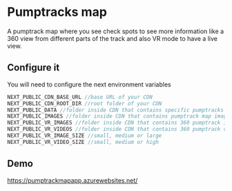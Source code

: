 # Pumptracks map

A pumptrack map where you see check spots to see more information like a 360 view from different parts of the track and
also VR mode to have a live view.

## Configure it
You will need to configure the next environment variables

```javascript
NEXT_PUBLIC_CDN_BASE_URL //base URL of your CDN
NEXT_PUBLIC_CDN_ROOT_DIR //root folder of your CDN
NEXT_PUBLIC_DATA //folder inside CDN that contains specific pumptracks json files and spots.json
NEXT_PUBLIC_IMAGES //folder inside CDN that contains pumptrack map images
NEXT_PUBLIC_VR_IMAGES //folder inside CDN that contains 360 pumptrack images
NEXT_PUBLIC_VR_VIDEOS //folder inside CDN that contains 360 pumptrack videos
NEXT_PUBLIC_VR_IMAGE_SIZE //small, medium or large
NEXT_PUBLIC_VR_VIDEO_SIZE //small, medium or high
```

## Demo
https://pumptrackmapapp.azurewebsites.net/

